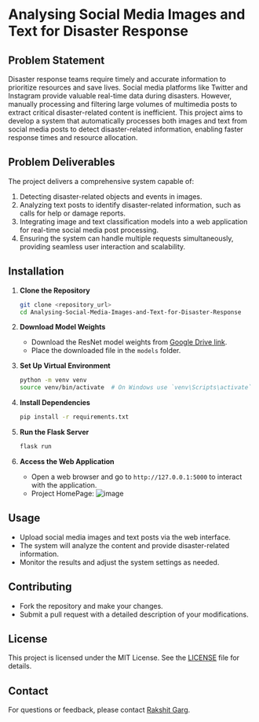 # Analysing Social Media Images and Text for Disaster Response

## Problem Statement
Disaster response teams require timely and accurate information to prioritize resources and save lives. Social media platforms like Twitter and Instagram provide valuable real-time data during disasters. However, manually processing and filtering large volumes of multimedia posts to extract critical disaster-related content is inefficient. This project aims to develop a system that automatically processes both images and text from social media posts to detect disaster-related information, enabling faster response times and resource allocation.

## Problem Deliverables
The project delivers a comprehensive system capable of:
1. Detecting disaster-related objects and events in images.
2. Analyzing text posts to identify disaster-related information, such as calls for help or damage reports.
3. Integrating image and text classification models into a web application for real-time social media post processing.
4. Ensuring the system can handle multiple requests simultaneously, providing seamless user interaction and scalability.

## Installation

1. **Clone the Repository**
   ```bash
   git clone <repository_url>
   cd Analysing-Social-Media-Images-and-Text-for-Disaster-Response
   ```

2. **Download Model Weights**
   - Download the ResNet model weights from [Google Drive link](<https://drive.google.com/file/d/1-tLyuFq9223xgehtViXDCuc8h6_kB62E/view?usp=sharing>).
   - Place the downloaded file in the `models` folder.

3. **Set Up Virtual Environment**
   ```bash
   python -m venv venv
   source venv/bin/activate  # On Windows use `venv\Scripts\activate`
   ```

4. **Install Dependencies**
   ```bash
   pip install -r requirements.txt
   ```

5. **Run the Flask Server**
   ```bash
   flask run
   ```

6. **Access the Web Application**
   - Open a web browser and go to `http://127.0.0.1:5000` to interact with the application.
   - Project HomePage:
   ![image](https://github.com/user-attachments/assets/7840087c-16a8-4ebc-a7f1-377577d3cd6e)


## Usage
- Upload social media images and text posts via the web interface.
- The system will analyze the content and provide disaster-related information.
- Monitor the results and adjust the system settings as needed.

## Contributing
- Fork the repository and make your changes.
- Submit a pull request with a detailed description of your modifications.

## License
This project is licensed under the MIT License. See the [LICENSE](LICENSE) file for details.

## Contact
For questions or feedback, please contact [Rakshit Garg](mailto:rakshitonwork@gmail.com).


